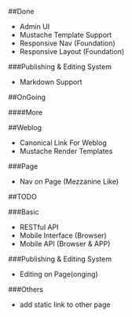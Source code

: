
##Done

- Admin UI
- Mustache Template Support
- Responsive Nav (Foundation)
- Responsive Layout (Foundation)

###Publishing & Editing System

- Markdown Support

##OnGoing

####More

##Weblog

- Canonical Link For Weblog
- Mustache Render Templates

###Page

- Nav on Page (Mezzanine Like)

##TODO

###Basic

- RESTful API
- Mobile Interface (Browser)
- Mobile API (Browser & APP)

###Publishing & Editing System

- Editing on Page(onging)


###Others

- add static link to other page